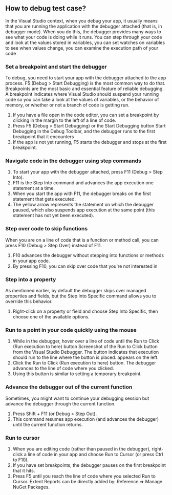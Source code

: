## How to debug test case?

In the Visual Studio context, when you debug your app, it usually means that you are running the application with the debugger attached (that is, in debugger mode). When you do this, the debugger provides many ways to see what your code is doing while it runs. You can step through your code and look at the values stored in variables, you can set watches on variables to see when values change, you can examine the execution path of your code

### Set a breakpoint and start the debugger
To debug, you need to start your app with the debugger attached to the app process. F5 (Debug > Start Debugging) is the most common way to do that. Breakpoints are the most basic and essential feature of reliable debugging. A breakpoint indicates where Visual Studio should suspend your running code so you can take a look at the values of variables, or the behavior of memory, or whether or not a branch of code is getting run.

1. If you have a file open in the code editor, you can set a breakpoint by clicking in the margin to the left of a line of code.
2. Press F5 (Debug > Start Debugging) or the Start Debugging button Start Debugging in the Debug Toolbar, and the debugger runs to the first breakpoint that it encounters
3. If the app is not yet running, F5 starts the debugger and stops at the first breakpoint.

### Navigate code in the debugger using step commands
1. To start your app with the debugger attached, press F11 (Debug > Step Into).
2. F11 is the Step Into command and advances the app execution one statement at a time.
3. When you start the app with F11, the debugger breaks on the first statement that gets executed.
4. The yellow arrow represents the statement on which the debugger paused, which also suspends app execution at the same point (this statement has not yet been executed).

### Step over code to skip functions

When you are on a line of code that is a function or method call, you can press F10 (Debug > Step Over) instead of F11.

1. F10 advances the debugger without stepping into functions or methods in your app code.
2. By pressing F10, you can skip over code that you're not interested in

### Step into a property
As mentioned earlier, by default the debugger skips over managed properties and fields, but the Step Into Specific command allows you to override this behavior.

1. Right-click on a property or field and choose Step Into Specific, then choose one of the available options.

### Run to a point in your code quickly using the mouse
1. While in the debugger, hover over a line of code until the Run to Click (Run execution to here) button Screenshot of the Run to Click button from the Visual Studio Debugger. The button indicates that execution should run to the line where the button is placed. appears on the left.
2. Click the Run to Click (Run execution to here) button. The debugger advances to the line of code where you clicked.
3. Using this button is similar to setting a temporary breakpoint.

### Advance the debugger out of the current function
Sometimes, you might want to continue your debugging session but advance the debugger through the current function.
1. Press Shift + F11 (or Debug > Step Out).
2. This command resumes app execution (and advances the debugger) until the current function returns.

### Run to cursor
1. When you are editing code (rather than paused in the debugger), right-click a line of code in your app and choose Run to Cursor (or press Ctrl to F10).
2. If you have set breakpoints, the debugger pauses on the first breakpoint that it hits.
3. Press F5 until you reach the line of code where you selected Run to Cursor.
Extent Reports can be directly added by: Reference => Manage NuGet Packages.

